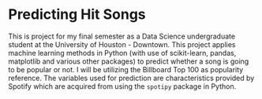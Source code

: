 # Predicting Hit Songs

This is project for my final semester as a Data Science undergraduate student at the University of Houston - Downtown. This project applies machine learning methods in Python (with use of scikit-learn, pandas, matplotlib and various other packages) to predict whether a song is going to be popular or not. I will be utilizing the Billboard Top 100 as popularity reference. The variables used for prediction are characteristics provided by Spotify which are acquired from using the `spotipy` package in Python.
